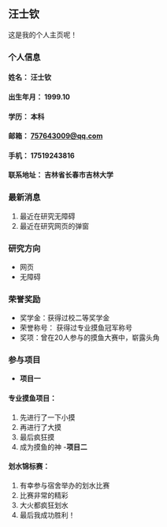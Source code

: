 ## 汪士钦
这是我的个人主页呢！

### 个人信息
#### 姓名： 汪士钦
#### 出生年月： 1999.10
#### 学历： 本科
#### 邮箱： 757643009@qq.com 
#### 手机： 17519243816
#### 联系地址： 吉林省长春市吉林大学

### 最新消息
1. 最近在研究无障碍
2. 最近在研究网页的弹窗

### 研究方向
- 网页
- 无障碍

### 荣誉奖励
- 奖学金：获得过校二等奖学金
- 荣誉称号： 获得过专业摸鱼冠军称号
- 奖项：曾在20人参与的摸鱼大赛中，崭露头角

### 参与项目
- **项目一**
#### 专业摸鱼项目：
1. 先进行了一下小摸
2. 再进行了大摸
3. 最后疯狂摸
4. 成为摸鱼的神
-**项目二**
#### 划水锦标赛：
1. 有幸参与宿舍举办的划水比赛
2. 比赛非常的精彩
3. 大火都疯狂划水
4. 最后我成功胜利！
